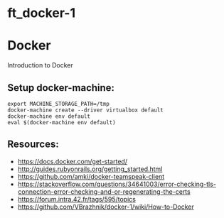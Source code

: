 # ft_docker-1
# Docker

Introduction to Docker

## Setup docker-machine:
```
export MACHINE_STORAGE_PATH=/tmp
docker-machine create --driver virtualbox default
docker-machine env default
eval $(docker-machine env default)
```

## Resources:
- https://docs.docker.com/get-started/
- http://guides.rubyonrails.org/getting_started.html
- https://github.com/amki/docker-teamspeak-client
- https://stackoverflow.com/questions/34641003/error-checking-tls-connection-error-checking-and-or-regenerating-the-certs
- https://forum.intra.42.fr/tags/595/topics
- https://github.com/VBrazhnik/docker-1/wiki/How-to-Docker

